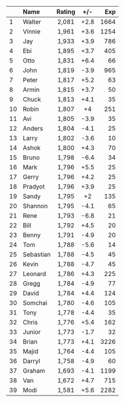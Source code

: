 | |Name|Rating|+/-|Exp|
|-|:---|:----:|:-:|--:|
|1|Walter|2,081|+2.8|1664|
|2|Vinnie|1,961|+3.6|1254|
|3|Jay|1,933|+3.9|786|
|4|Ebi|1,895|+3.7|405|
|5|Otto|1,831|+6.4|66|
|6|John|1,819|-3.9|965|
|7|Peter|1,817|+5.2|63|
|8|Armin|1,815|+3.7|50|
|9|Chuck|1,813|+4.1|35|
|10|Robin|1,807|+4|251|
|11|Avi|1,805|-3.9|35|
|12|Anders|1,804|-4.1|25|
|13|Larry|1,802|-3.6|10|
|14|Ashok|1,800|+4.3|70|
|15|Bruno|1,798|-6.4|34|
|16|Mark|1,796|+5.5|25|
|17|Gerry|1,796|+4.2|25|
|18|Pradyot|1,796|+3.9|25|
|19|Sandy|1,795|+2|135|
|20|Shannon|1,795|-4.1|65|
|21|Rene|1,793|-6.8|21|
|22|Bill|1,792|+4.5|20|
|23|Benny|1,791|-4.9|20|
|24|Tom|1,788|-5.6|14|
|25|Sebastian|1,788|-4.5|45|
|26|Kevin|1,788|-4.7|45|
|27|Leonard|1,786|+4.3|225|
|28|Gregg|1,784|-4.9|77|
|29|David|1,784|+4.4|124|
|30|Somchai|1,780|-4.6|105|
|31|Tony|1,778|-4.4|35|
|32|Chris|1,776|+5.4|162|
|33|Junior|1,773|-1.7|32|
|34|Brian|1,773|+4.1|3226|
|35|Majid|1,764|-4.4|105|
|36|Darryl|1,758|-4.9|60|
|37|Graham|1,693|-4.1|1199|
|38|Van|1,672|+4.7|715|
|39|Modi|1,581|+5.6|2282|

